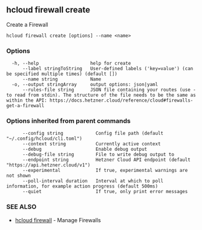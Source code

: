 ## hcloud firewall create

Create a Firewall

```
hcloud firewall create [options] --name <name>
```

### Options

```
  -h, --help                   help for create
      --label stringToString   User-defined labels ('key=value') (can be specified multiple times) (default [])
      --name string            Name
  -o, --output stringArray     output options: json|yaml
      --rules-file string      JSON file containing your routes (use - to read from stdin). The structure of the file needs to be the same as within the API: https://docs.hetzner.cloud/reference/cloud#firewalls-get-a-firewall 
```

### Options inherited from parent commands

```
      --config string            Config file path (default "~/.config/hcloud/cli.toml")
      --context string           Currently active context
      --debug                    Enable debug output
      --debug-file string        File to write debug output to
      --endpoint string          Hetzner Cloud API endpoint (default "https://api.hetzner.cloud/v1")
      --experimental             If true, experimental warnings are not shown
      --poll-interval duration   Interval at which to poll information, for example action progress (default 500ms)
      --quiet                    If true, only print error messages
```

### SEE ALSO

* [hcloud firewall](hcloud_firewall.md)	 - Manage Firewalls
